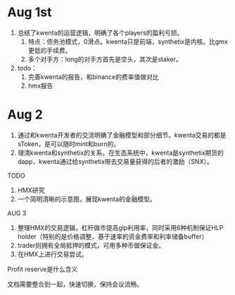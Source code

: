 # Aug 1st

1. 总结了kwenta的运营逻辑，明确了各个players的盈利亏损。
   1. 特点：债务池模式，0滑点。kwenta只是前端，synthetix是内核。比gmx更低的手续费。
   2. 多个对手方：long的对手方首先是空头，其次是staker。
2. todo：
   1. 完善kwenta的报告，和binance的费率值做对比
   2. hmx报告

# Aug 2

1. 通过和kwenta开发者的交流明确了金融模型和部分细节。kwenta交易的都是sToken，是可以随时mint和burn的。
2. 理清kwenta和synthetix的关系，在生态系统中，kwenta是synthetix期货的dapp，kwenta通过给synthetix带去交易量获得的后者的激励（SNX）。

TODO

1. HMX研究
2. 一个简明清晰的示意图，展现kwenta的金融模型。


AUG 3

1. 整理HMX的交易逻辑，杠杆做市提高glp利用率，同时采用6种机制保证HLP holder（特别的是价格调整、基于速率的资金费率和利率储备buffer）
2. trader则拥有全局抵押的模式，可用多种币做保证金。
3. 在HMX上进行交易尝试。


Profit reserve是什么含义

文档需要整合到一起，快速切换，保持会议流畅。
